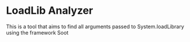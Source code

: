 # LoadLib Analyzer

This is a tool that aims to find all arguments passed to System.loadLibrary
using the framework Soot
